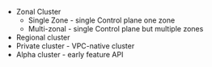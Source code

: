 - Zonal Cluster
	- Single Zone - single Control plane one zone
	- Multi-zonal - single Control plane but multiple zones
- Regional cluster
- Private cluster - VPC-native cluster
- Alpha cluster - early feature API